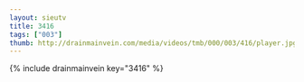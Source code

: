 ```yaml
--- 
layout: sieutv
title: 3416
tags: ["003"]
thumb: http://drainmainvein.com/media/videos/tmb/000/003/416/player.jpg
---
```

{% include drainmainvein key="3416" %} 
